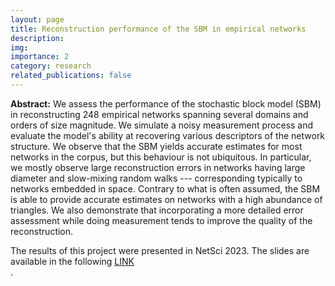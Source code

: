 ```yaml
---
layout: page
title: Reconstruction performance of the SBM in empirical networks
description: 
img: 
importance: 2
category: research
related_publications: false
---
```


**Abstract:** We assess the performance of the stochastic block model (SBM) in
reconstructing 248 empirical networks spanning several domains and
orders of size magnitude. We simulate a noisy measurement process and
evaluate the model's ability at recovering various descriptors of the
network structure. We observe that the SBM yields accurate estimates for
most networks in the corpus, but this behaviour is not ubiquitous. In
particular, we mostly observe large reconstruction errors in networks
having large diameter and slow-mixing random walks --- corresponding
typically to networks embedded in space. Contrary to what is often
assumed, the SBM is able to provide accurate estimates on networks with
a high abundance of triangles. We also demonstrate that incorporating a
more detailed error assessment while doing measurement tends to improve
the quality of the reconstruction.

The results of this project were presented in NetSci 2023. The slides are available in the following <a href="/assets/pdf/Vaca_slides_NetSci_2023.pdf">LINK</a> <br>.

